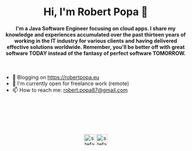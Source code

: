 <h1 align="center"> Hi, I'm Robert Popa 👋 </h1>


<h4 align="center"> I'm a Java Software Engineer focusing on cloud apps. I share my knowledge and experiences accumulated over the past thirteen years of working in the IT industry for various clients and having delivered effective solutions worldwide. Remember, you'll be better off with great software TODAY instead of the fantasy of perfect software TOMORROW. </h4>

<p>&nbsp;</p>

- 🌱 Blogging on https://robertpopa.eu
- 🤝 I'm currently open for freelance work (remote)
- 📫 How to reach me: robert.popa87@gmail.com

<p>&nbsp;</p>
<p>&nbsp;</p>
<p>&nbsp;</p>

<p align="center">
<a href="https://www.linkedin.com/in/robertpopa" target="blank"><img align="center" src="https://cdn.jsdelivr.net/npm/simple-icons@3.0.1/icons/twitter.svg" alt="stefanfeser" height="30" width="30" /></a>
<a href="https://twitter.com/realrobertpopa" target="blank"><img align="center" src="https://cdn.jsdelivr.net/npm/simple-icons@3.0.1/icons/linkedin.svg" alt="stefanfeser" height="30" width="30" /></a>  
</p>

<!--
**robertpopa/robertpopa** is a ✨ _special_ ✨ repository because its `README.md` (this file) appears on your GitHub profile.

Here are some ideas to get you started:

- 🔭 I’m currently working on ...
- 🌱 I’m currently learning ...
- 👯 I’m looking to collaborate on ...
- 🤔 I’m looking for help with ...
- 💬 Ask me about ...
- 📫 How to reach me: ...
- 😄 Pronouns: ...
- ⚡ Fun fact: ...
-->
